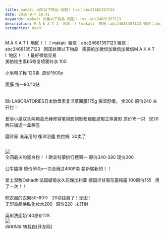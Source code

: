 ```yaml
---
title: makati 出售以下物品 回国！！vx：abc24681357123
date: 2018-9-7 10:41
keywords: makati 出售以下物品 回国！！vx：abc24681357123
description: M A K A T I  地区！！！makati  微信：abc24681357123 微信：abc24681357123   回国处理以下物品   需要的加微信加微信加微信M A K A T I  地区！！！最好微信交易美帕维生素b5修复喷雾补水 100小米电子称 120卖  原价1500p  面膜 统一80/10贴Bb LABORATORIES日本胎盘素复活草面膜175g 保湿舒缓。 卖200 原价240 未开封！爱丽小屋双头两用高光棒修容笔阴影侧影粉瘦脸遮瑕立体鼻影 原价15一只   现20两只加送一盒棉签磨砂膏 洗澡用的 像沐浴露 格拉姆  30卖了  全网最火的蛋白粉！！欧普特蒙排行榜第一 原价340-390 现价200 公牛插排 原价550p一次没用过400P卖 崭新崭新的！！  爱上湿敷Oshadhi法国蜡菊永久花保加利亚 德国洋甘菊花露纯露 100原价155   用了一次！！晾衣服的衣架50-60个   20块钱卖了！无图！无印良品焕肤化妆水200   原价220  未开封英树洗面奶140原价178
categories: used
---
```

<td class="t_f" id="postmessage_1756223">

M A K A T I  地区！！！makati  微信：abc24681357123 微信：abc24681357123   回国处理以下物品   需要的加微信加微信加微信M A K A T I  地区！！！最好微信交易<br/>
美帕维生素b5修复喷雾补水 100<br/>
<br/>
小米电子称 120卖  原价1500p<br/>
  <br/>
面膜 统一80/10贴<br/>
<br/>
<br/>
Bb LABORATORIES日本胎盘素复活草面膜175g 保湿舒缓。 卖200 原价240 未开封！<br/>
<br/>
爱丽小屋双头两用高光棒修容笔阴影侧影粉瘦脸遮瑕立体鼻影 原价15一只   现20两只加送一盒棉签<br/>
<br/>
磨砂膏 洗澡用的 像沐浴露 格拉姆  30卖了<br/>
  

<img aid="937863" data-cf-modified-a86544ed0814b814d92bb6ad-="" file="data/attachment/forum/201809/07/103923b5y3sbeh14yoybnx.jpg.thumb.jpg" id="aimg_937863" inpost="1" onclick="" onmouseover="" src="http://www.flw.ph/data/attachment/forum/201809/07/103923b5y3sbeh14yoybnx.jpg" style="cursor:pointer" zoomfile="data/attachment/forum/201809/07/103923b5y3sbeh14yoybnx.jpg"/>


<br/>
全网最火的蛋白粉！！欧普特蒙排行榜第一 原价340-390 现价200 <br/>
<br/>
公牛插排 原价550p一次没用过400P卖 崭新崭新的！！<br/>
  <br/>
爱上湿敷Oshadhi法国蜡菊永久花保加利亚 德国洋甘菊花露纯露 100原价155   用了一次！！<br/>
<br/>
晾衣服的衣架50-60个   20块钱卖了！无图！<br/>
无印良品焕肤化妆水200   原价220  未开封<br/>
<br/>
英树洗面奶140原价178<br/>

<img aid="937864" data-cf-modified-a86544ed0814b814d92bb6ad-="" file="data/attachment/forum/201809/07/103948fscmz6z9u6loaasu.jpg.thumb.jpg" id="aimg_937864" inpost="1" onclick="" onmouseover="" src="http://www.flw.ph/data/attachment/forum/201809/07/103948fscmz6z9u6loaasu.jpg" style="cursor:pointer" zoomfile="data/attachment/forum/201809/07/103948fscmz6z9u6loaasu.jpg"/>


<br/>
</td>
###### 转载自[菲龙网]